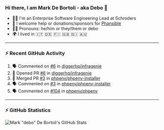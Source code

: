 ### Hi there, I am Mark De Bortoli - aka Debo 👋

- 🧑‍💻 I'm an Enterprise Software Engineering Lead at Schroders
- 🙏 I welcome help or donations/sponsors for [Phansible][phansible]
- 🏳️‍🌈 Pronouns: he/him or they/them or debo
- 🌍 I lived in 🇮🇹 🇩🇪 🇫🇮 🇬🇧 🇬🇮 🇦🇺

---

### ⚡ Recent GitHub Activity

<!--START_SECTION:activity-->
1. 🗣 Commented on [#6](https://github.com/diggerhq/infragenie/issues/6) in [diggerhq/infragenie](https://github.com/diggerhq/infragenie)
2. 💪 Opened PR [#6](https://github.com/diggerhq/infragenie/pull/6) in [diggerhq/infragenie](https://github.com/diggerhq/infragenie)
3. 🎉 Merged PR [#3](https://github.com/phpenv/phpenv-installer/pull/3) in [phpenv/phpenv-installer](https://github.com/phpenv/phpenv-installer)
4. 🗣 Commented on [#3](https://github.com/phpenv/phpenv-installer/issues/3) in [phpenv/phpenv-installer](https://github.com/phpenv/phpenv-installer)
5. 🗣 Commented on [#104](https://github.com/phpenv/phpenv/issues/104) in [phpenv/phpenv](https://github.com/phpenv/phpenv)
<!--END_SECTION:activity-->

---
### ⚡ GitHub Statistics

![Mark "debo" De Bortoli's GitHub Stats](https://github-readme-stats.vercel.app/api?username=debo&show_icons=true&theme=dark&count_private=true&include_all_commits=true)

<!--
**debo/debo** is a ✨ _special_ ✨ repository because its `README.md` (this file) appears on your GitHub profile.

Here are some ideas to get you started:

- 🔭 I’m currently working on ...
- 🌱 I’m currently learning ...
- 👯 I’m looking to collaborate on ...
- 🤔 I’m looking for help with ...
- 💬 Ask me about ...
- 📫 How to reach me: ...
- 😄 Pronouns: ...
- ⚡ Fun fact: ...
-->

[phansible]: https://phansible.com